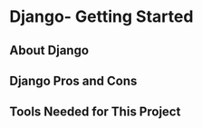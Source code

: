 # Django- Getting Started

## About Django

## Django Pros and Cons

## Tools Needed for This Project